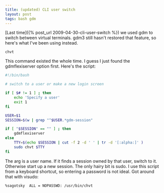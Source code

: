 ```yaml
---
title: (updated) CLI user switch
layout: post
tags: bash gdm
---
```


[Last time]({% post_url 2009-04-30-cli-user-switch %}) we used gdm to switch between virtual terminals.  gdm3 still hasn't restored that feature, so here's what I've been using instead.

`chvt`

This command existed the whole time.  I guess I just found the gdmflexiserver option first.  Here's the script:

```bash
#!/bin/bash

# switch to a user or make a new login screen

if [ $# != 1 ] ; then
    echo 'Specify a user'
    exit 1
fi

USER=$1
SESSION=$(w | grep "^$USER.*gdm-session"

if [ "$SESSION" == "" ] ; then
    gdmflexiserver 
else
    TTY=$(echo $SESSION | cut -f 2 -d ' ' | tr -d '[:alpha:]' )
    sudo chvt $TTY
fi
```

The arg is a user name.  If it finds a session owned by that user, switch to it.  Otherwise start up a new session.  The only hairy bit is sudo.  I use this script from a keyboard shortcut, so entering a password is not ideal.  Got around that with visudo:

```
%sagotsky  ALL = NOPASSWD: /usr/bin/chvt
```

